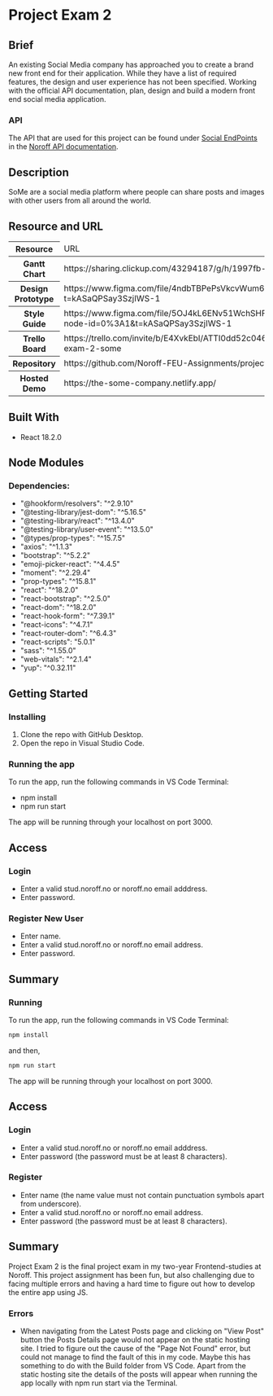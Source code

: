 # Project Exam 2

## Brief
An existing Social Media company has approached you to create a brand new front end for their application. While they have a list of required features, the design and user experience has not been specified. Working with the official API documentation, plan, design and build a modern front end social media application.

### API
The API that are used for this project can be found under [Social EndPoints](https://nf-api.onrender.com/docs/static/index.html) in the [Noroff API documentation](https://noroff-api-docs.netlify.app/).

## Description 
SoMe are a social media platform where people can share posts and images with other users from all around the world. 

## Resource and URL
<table>
  <thead>
    <tr>
      <th>Resource</th>
      <td>URL</td>
    </tr>
  </thead>
  <tbody>
    <tr>
      <th>Gantt Chart</th>
      <td>https://sharing.clickup.com/43294187/g/h/1997fb-484/257a8c0c6b91b87</td>
    </tr>
    <tr>
      <th>Design Prototype</th>
      <td>https://www.figma.com/file/4ndbTBPePsVkcvWum6NXbd/Project-Exam-2---SoMe-(Prototype)?t=kASaQPSay3SzjIWS-1</td>
    </tr>
    <tr>
      <th>Style Guide</th>
      <td>https://www.figma.com/file/5OJ4kL6ENv51WchSHFOUhC/Project-Exam-2---SoMe-(Style-Guide)?node-id=0%3A1&t=kASaQPSay3SzjIWS-1</td>
    </tr>
    <tr>
      <th>Trello Board</th>
      <td>https://trello.com/invite/b/E4XvkEbI/ATTI0dd52c0468c3da50c8e37cdb98e5cd745029A8F3/project-exam-2-some</td>
    </tr>
    <tr>
      <th>Repository</th>
      <td>https://github.com/Noroff-FEU-Assignments/project-exam-2-monicakj.git</td>
    </tr>
    <tr>
      <th>Hosted Demo</th>
      <td>https://the-some-company.netlify.app/</td>
    </tr>
  </tbody>
</table>

## Built With
- React 18.2.0

## Node Modules
### Dependencies:
- "@hookform/resolvers": "^2.9.10"
- "@testing-library/jest-dom": "^5.16.5"
- "@testing-library/react": "^13.4.0"
- "@testing-library/user-event": "^13.5.0"
- "@types/prop-types": "^15.7.5"
- "axios": "^1.1.3"
- "bootstrap": "^5.2.2"
- "emoji-picker-react": "^4.4.5"
- "moment": "^2.29.4"
- "prop-types": "^15.8.1"
- "react": "^18.2.0"
- "react-bootstrap": "^2.5.0"
- "react-dom": "^18.2.0"
- "react-hook-form": "^7.39.1"
- "react-icons": "^4.7.1"
- "react-router-dom": "^6.4.3"
- "react-scripts": "5.0.1"
- "sass": "^1.55.0"
- "web-vitals": "^2.1.4"
- "yup": "^0.32.11"

## Getting Started

### Installing
1. Clone the repo with GitHub Desktop. 
2. Open the repo in Visual Studio Code. 

### Running the app
To run the app, run the following commands in VS Code Terminal:
- npm install
- npm run start

The app will be running through your localhost on port 3000.

## Access
### Login 
- Enter a valid stud.noroff.no or noroff.no email adddress.
- Enter password. 

### Register New User
- Enter name. 
- Enter a valid stud.noroff.no or noroff.no email address.
- Enter password. 

## Summary
### Running
To run the app, run the following commands in VS Code Terminal:

```bash
npm install
```
and then,

```bash 
npm run start
```
The app will be running through your localhost on port 3000.

## Access
### Login
- Enter a valid stud.noroff.no or noroff.no email adddress.
- Enter password (the password must be at least 8 characters).

### Register
- Enter name (the name value must not contain punctuation symbols apart from underscore).
- Enter a valid stud.noroff.no or noroff.no email address.
- Enter password (the password must be at least 8 characters).

## Summary
Project Exam 2 is the final project exam in my two-year Frontend-studies at Noroff. 
This project assignment has been fun, but also challenging due to facing multiple errors and having a hard time to figure out how to develop the entire app using JS. 

### Errors
- When navigating from the Latest Posts page and clicking on "View Post" button the Posts Details page would not appear on the static hosting site. I tried to figure out the cause of the "Page Not Found" error, but could not manage to find the fault of this in my code. Maybe this has something to do with the Build folder from VS Code. Apart from the static hosting site the details of the posts will appear when running the app locally with npm run start via the Terminal. 

